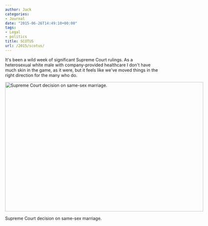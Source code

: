 ```yaml
---
author: Jack
categories:
- Journal
date: "2015-06-26T14:49:10+00:00"
tags:
- Legal
- politics
title: SCOTUS
url: /2015/scotus/
---
```


It's been a wild week of significant Supreme Court rulings. As a heterosexual white male with company-provided healthcare I don't have much skin in the game, as it were, but it feels like we've moved things in the right direction for the many who do.

<div id="attachment_4617" style="width: 659px" class="wp-caption alignright">
  <img class="wp-image-4617 size-full" src="/img/2015/06/www_supremecourt_gov_opinions_14pdf_14-556_3204_pdf.jpg" alt="Supreme Court decision on same-sex marriage." width="649" height="425" srcset="/img/2015/06/www_supremecourt_gov_opinions_14pdf_14-556_3204_pdf.jpg 649w, /img/2015/06/www_supremecourt_gov_opinions_14pdf_14-556_3204_pdf-300x196.jpg 300w" sizes="(max-width: 649px) 100vw, 649px" />
  
  <p class="wp-caption-text">
    Supreme Court decision on same-sex marriage.
  </p>
</div>